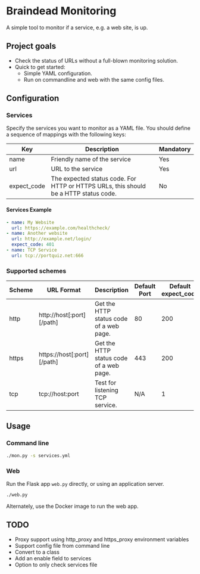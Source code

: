 # Braindead Monitoring
A simple tool to monitor if a service, e.g. a web site, is up.

## Project goals

* Check the status of URLs without a full-blown monitoring solution.
* Quick to get started:
  * Simple YAML configuration.
  * Run on commandline and web with the same config files.

## Configuration

### Services

Specify the services you want to monitor as a YAML file. You should define a sequence of mappings with the following keys:

| Key | Description | Mandatory |
|-----|-------------|-----------|
| name | Friendly name of the service | Yes |
| url | URL to the service | Yes |
| expect_code | The expected status code. For HTTP or HTTPS URLs, this should be a HTTP status code. | No |

#### Services Example

```yaml
- name: My Website
  url: https://example.com/healthcheck/
- name: Another website
  url: http://example.net/login/
  expect_code: 401
- name: TCP Service
  url: tcp://portquiz.net:666
```

### Supported schemes

| Scheme | URL Format | Description | Default Port | Default expect_code |
|--------|------------|-------------|--------------|--------------------|
| http | http://host[:port][/path] | Get the HTTP status code of a web page. | 80 | 200 |
| https | https://host[:port][/path] | Get the HTTP status code of a web page. | 443 | 200 |
| tcp | tcp://host:port | Test for listening TCP service. | N/A | 1 |

## Usage

### Command line

```bash
./mon.py -s services.yml
```

### Web

Run the Flask app `web.py` directly, or using an application server.

```bash
./web.py
```

Alternately, use the Docker image to run the web app.

## TODO
* Proxy support using http_proxy and https_proxy environment variables
* Support config file from command line
* Convert to a class
* Add an enable field to services
* Option to only check services file
